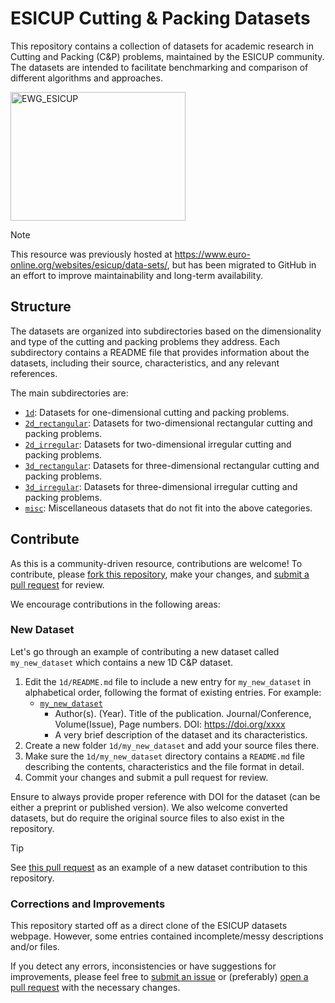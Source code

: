 #  ESICUP Cutting & Packing Datasets
This repository contains a collection of datasets for academic research in Cutting and Packing (C&P) problems, maintained by the ESICUP community.
The datasets are intended to facilitate benchmarking and comparison of different algorithms and approaches.

<img width="280" height="206" alt="EWG_ESICUP" src="https://github.com/user-attachments/assets/235edec8-6119-415f-b50a-1cad54b31395" />

> [!NOTE]
> This resource was previously hosted at https://www.euro-online.org/websites/esicup/data-sets/, but has been migrated to GitHub in an effort to improve maintainability and long-term availability.

## Structure

The datasets are organized into subdirectories based on the dimensionality and type of the cutting and packing problems they address. 
Each subdirectory contains a README file that provides information about the datasets, including their source, characteristics, and any relevant references.


The main subdirectories are:
- [`1d`](1d/README.md): Datasets for one-dimensional cutting and packing problems.
- [`2d_rectangular`](2d_rectangular/README.md): Datasets for two-dimensional rectangular cutting and packing problems.
- [`2d_irregular`](2d_irregular/README.md): Datasets for two-dimensional irregular cutting and packing problems.
- [`3d_rectangular`](3d_rectangular/README.md): Datasets for three-dimensional rectangular cutting and packing problems.
- [`3d_irregular`](3d_irregular/README.md): Datasets for three-dimensional irregular cutting and packing problems.
- [`misc`](misc/README.md): Miscellaneous datasets that do not fit into the above categories.


## Contribute

As this is a community-driven resource, contributions are welcome!
To contribute, please [fork this repository](https://docs.github.com/en/pull-requests/collaborating-with-pull-requests/working-with-forks/fork-a-repo), make your changes, and [submit a pull request](https://docs.github.com/en/pull-requests/collaborating-with-pull-requests/proposing-changes-to-your-work-with-pull-requests/creating-a-pull-request-from-a-fork) for review.

We encourage contributions in the following areas:

### New Dataset

Let's go through an example of contributing a new dataset called `my_new_dataset` which contains a new 1D C&P dataset.
1. Edit the `1d/README.md` file to include a new entry for `my_new_dataset` in alphabetical order, following the format of existing entries. For example:
    - [`my_new_dataset`](my_new_dataset)
        - Author(s). (Year). Title of the publication. Journal/Conference, Volume(Issue), Page numbers. DOI: https://doi.org/xxxx
        - A very brief description of the dataset and its characteristics.
1. Create a new folder `1d/my_new_dataset` and add your source files there.
1. Make sure the `1d/my_new_dataset` directory contains a `README.md` file describing the contents, characteristics and the file format in detail.
1. Commit your changes and submit a pull request for review.

Ensure to always provide proper reference with DOI for the dataset (can be either a preprint or published version).
We also welcome converted datasets, but do require the original source files to also exist in the repository.

> [!TIP]
> See [this pull request](https://github.com/ESICUP/datasets/pull/3) as an example of a new dataset contribution to this repository.

### Corrections and Improvements

This repository started off as a direct clone of the ESICUP datasets webpage.
However, some entries contained incomplete/messy descriptions and/or files.

If you detect any errors, inconsistencies or have suggestions for improvements, please feel free to [submit an issue](https://docs.github.com/en/issues/tracking-your-work-with-issues/about-issues) or (preferably) [open a pull request](https://docs.github.com/en/pull-requests/collaborating-with-pull-requests/proposing-changes-to-your-work-with-pull-requests/creating-a-pull-request-from-a-fork) with the necessary changes.
